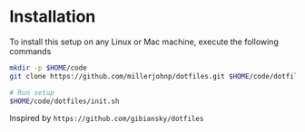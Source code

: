 Installation
============
To install this setup on any Linux or Mac machine, execute the following
commands
```bash
mkdir -p $HOME/code
git clone https://github.com/millerjohnp/dotfiles.git $HOME/code/dotfiles

# Run setup
$HOME/code/dotfiles/init.sh
```
Inspired by `https://github.com/gibiansky/dotfiles`

